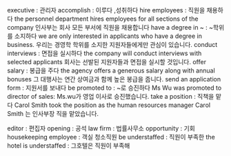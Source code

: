executive : 관리자
accomplish : 이루다 ,성취하다
hire employees : 직원을 채용하다
the personnel department hires employees for all sections of the company
인사부는 회사 모든 부서에 직원을 채용합니다
have a degree in ~ : ~학위를 소지하다
we are only interested in applicants who have a degree in business.
우리는 경영학 학위를 소지한 지원자들에게만 관심이 있습니다.
conduct interviews : 면접을 실시하다
the company will conduct interviews with selected applicants
회사는 선발된 지원자들과 면접을 실시할 것입니다.
offer salary : 봉급을 주다
the agency offers a generous salary along with annual bonuses
그 대행사는 연간 상여금과 함께 높은 봉급을 줍니다.
send an application form : 지원서를 보내다
be promoted to : ~로 승진하다
Ms Wu was promoted to director of sales: Ms.wu가 영업 이사로 승진했습니다.
take a position : 직책을 맡다
Carol Smith took the position as the human resources manager 
Carol Smith 는 인사부장 직을 맡았습니다.

editor : 편집자 
opening : 공석
law firm : 법률사무소 
opportunity : 기회
housekeeping employee : 객실 청소직원
be understaffed : 직원이 부족한
the hotel is understaffed : 그호텔은 직원이 부족해
